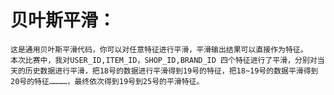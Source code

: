 # 贝叶斯平滑：
  
	这是通用贝叶斯平滑代码，你可以对任意特征进行平滑，平滑输出结果可以直接作为特征。
	本次比赛中，我对USER_ID,ITEM_ID，SHOP_ID,BRAND_ID 四个特征进行了平滑，分别对当天的历史数据进行平滑，把18号的数据进行平滑得到19号的特征，把18~19号的数据平滑得到20号的特征…………，最终依次得到19号到25号的平滑特征。

